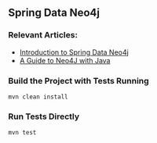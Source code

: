 ## Spring Data Neo4j

### Relevant Articles:
- [Introduction to Spring Data Neo4j](https://www.surya.com/spring-data-neo4j-intro)
- [A Guide to Neo4J with Java](https://www.surya.com/java-neo4j)

### Build the Project with Tests Running
```
mvn clean install
```

### Run Tests Directly
```
mvn test
```

